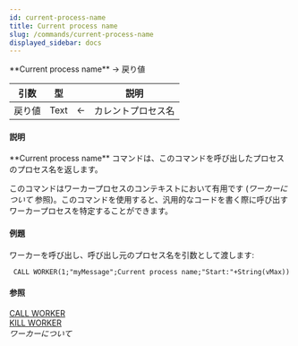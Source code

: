 ```yaml
---
id: current-process-name
title: Current process name
slug: /commands/current-process-name
displayed_sidebar: docs
---
```


<!--REF #_command_.Current process name.Syntax-->**Current process name**  -> 戻り値<!-- END REF-->
<!--REF #_command_.Current process name.Params-->
| 引数 | 型 |  | 説明 |
| --- | --- | --- | --- |
| 戻り値 | Text | &#8592; | カレントプロセス名 |

<!-- END REF-->

#### 説明 

<!--REF #_command_.Current process name.Summary-->**Current process name** コマンドは、このコマンドを呼び出したプロセスのプロセス名を返します。<!-- END REF-->

このコマンドはワーカープロセスのコンテキストにおいて有用です (*ワーカーについて* 参照)。このコマンドを使用すると、汎用的なコードを書く際に呼び出すワーカープロセスを特定することができます。

#### 例題 

ワーカーを呼び出し、呼び出し元のプロセス名を引数として渡します:

```4d
 CALL WORKER(1;"myMessage";Current process name;"Start:"+String(vMax))
```

#### 参照 

[CALL WORKER](call-worker.md)  
[KILL WORKER](kill-worker.md)  
*ワーカーについて*  